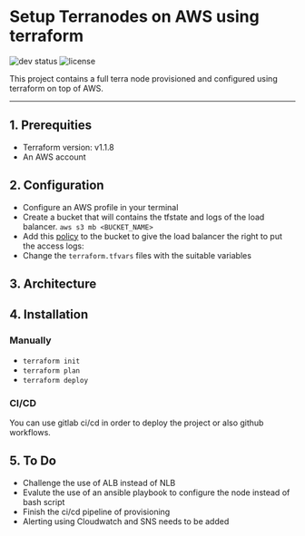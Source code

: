 # Setup Terranodes on AWS using terraform
![dev status](https://img.shields.io/badge/dev-in%20progress-important)
![license](https://img.shields.io/badge/license-MIT-green)

This project contains a full terra node provisioned and configured using terraform on top of AWS.

------------------------

## 1. Prerequities 

- Terraform version: v1.1.8
- An AWS account

## 2. Configuration

- Configure an AWS profile in your terminal 
- Create a bucket that will contains the tfstate and logs of the load balancer.
  `aws s3 mb <BUCKET_NAME>`
- Add this [policy](https://docs.aws.amazon.com/elasticloadbalancing/latest/classic/enable-access-logs.html#attach-bucket-policy) to the bucket to give the load balancer the right to put the access logs: 
- Change the `terraform.tfvars` files with the suitable variables

## 3. Architecture 

## 4. Installation 

### Manually 

- `terraform init`
- `terraform plan`
- `terraform deploy`


### CI/CD

You can use gitlab ci/cd in order to deploy the project or also github workflows.


## 5. To Do

- Challenge the use of ALB instead of NLB
- Evalute the use of an ansible playbook to configure the node instead of bash script
- Finish the ci/cd pipeline of provisioning
- Alerting using Cloudwatch and SNS needs to be added